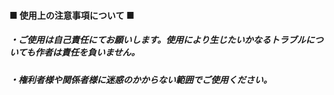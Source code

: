 #### ■ 使用上の注意事項について ■
##### ・ご使用は自己責任にてお願いします。使用により生じたいかなるトラブルについても作者は責任を負いません。
##### ・権利者様や関係者様に迷惑のかからない範囲でご使用ください。
